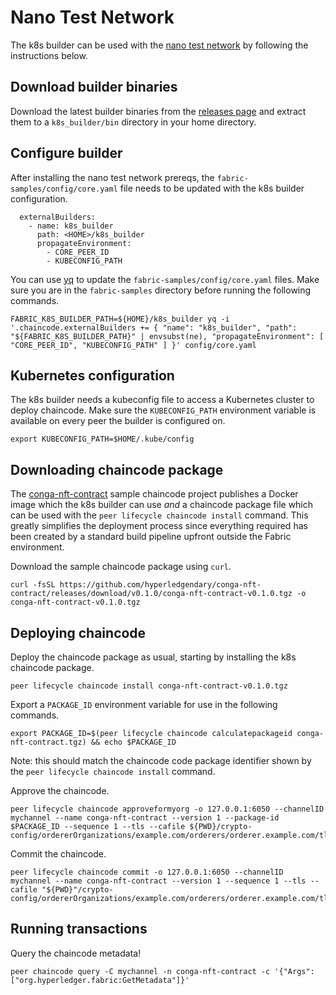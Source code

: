 # Nano Test Network

The k8s builder can be used with the [nano test network](https://github.com/hyperledger/fabric-samples/tree/main/test-network-nano-bash) by following the instructions below.

## Download builder binaries

Download the latest builder binaries from the [releases page](https://github.com/hyperledgendary/fabric-builder-k8s/releases) and extract them to a `k8s_builder/bin` directory in your home directory.

## Configure builder

After installing the nano test network prereqs, the `fabric-samples/config/core.yaml` file needs to be updated with the k8s builder configuration.

```
  externalBuilders:
    - name: k8s_builder
      path: <HOME>/k8s_builder
      propagateEnvironment:
        - CORE_PEER_ID
        - KUBECONFIG_PATH
```

You can use [yq](https://mikefarah.gitbook.io/yq/) to update the `fabric-samples/config/core.yaml` files.
Make sure you are in the `fabric-samples` directory before running the following commands.

```shell
FABRIC_K8S_BUILDER_PATH=${HOME}/k8s_builder yq -i '.chaincode.externalBuilders += { "name": "k8s_builder", "path": "${FABRIC_K8S_BUILDER_PATH}" | envsubst(ne), "propagateEnvironment": [ "CORE_PEER_ID", "KUBECONFIG_PATH" ] }' config/core.yaml
```

## Kubernetes configuration

The k8s builder needs a kubeconfig file to access a Kubernetes cluster to deploy chaincode. Make sure the `KUBECONFIG_PATH` environment variable is available on every peer the builder is configured on.

```shell
export KUBECONFIG_PATH=$HOME/.kube/config
```

## Downloading chaincode package

The [conga-nft-contract](https://github.com/hyperledgendary/conga-nft-contract) sample chaincode project publishes a Docker image which the k8s builder can use _and_ a chaincode package file which can be used with the `peer lifecycle chaincode install` command.
This greatly simplifies the deployment process since everything required has been created by a standard build pipeline upfront outside the Fabric environment.

Download the sample chaincode package using `curl`.

```shell
curl -fsSL https://github.com/hyperledgendary/conga-nft-contract/releases/download/v0.1.0/conga-nft-contract-v0.1.0.tgz -o conga-nft-contract-v0.1.0.tgz
```

## Deploying chaincode

Deploy the chaincode package as usual, starting by installing the k8s chaincode package.

```shell
peer lifecycle chaincode install conga-nft-contract-v0.1.0.tgz
```

Export a `PACKAGE_ID` environment variable for use in the following commands.

```shell
export PACKAGE_ID=$(peer lifecycle chaincode calculatepackageid conga-nft-contract.tgz) && echo $PACKAGE_ID
```

Note: this should match the chaincode code package identifier shown by the `peer lifecycle chaincode install` command.

Approve the chaincode.

```shell
peer lifecycle chaincode approveformyorg -o 127.0.0.1:6050 --channelID mychannel --name conga-nft-contract --version 1 --package-id $PACKAGE_ID --sequence 1 --tls --cafile ${PWD}/crypto-config/ordererOrganizations/example.com/orderers/orderer.example.com/tls/ca.crt
```

Commit the chaincode.

```shell
peer lifecycle chaincode commit -o 127.0.0.1:6050 --channelID mychannel --name conga-nft-contract --version 1 --sequence 1 --tls --cafile "${PWD}"/crypto-config/ordererOrganizations/example.com/orderers/orderer.example.com/tls/ca.crt
```

## Running transactions

Query the chaincode metadata!

```shell
peer chaincode query -C mychannel -n conga-nft-contract -c '{"Args":["org.hyperledger.fabric:GetMetadata"]}'
```
